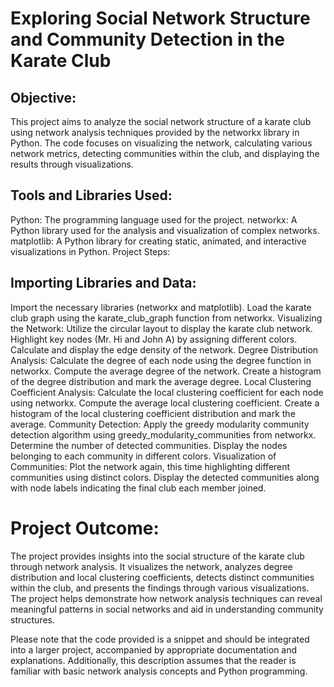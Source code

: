 # Exploring Social Network Structure and Community Detection in the Karate Club

## Objective:
This project aims to analyze the social network structure of a karate club using network analysis techniques provided by the networkx library in Python. The code focuses on visualizing the network, calculating various network metrics, detecting communities within the club, and displaying the results through visualizations.

## Tools and Libraries Used:

Python: The programming language used for the project.
networkx: A Python library used for the analysis and visualization of complex networks.
matplotlib: A Python library for creating static, animated, and interactive visualizations in Python.
Project Steps:

## Importing Libraries and Data:
Import the necessary libraries (networkx and matplotlib).
Load the karate club graph using the karate_club_graph function from networkx.
Visualizing the Network:
Utilize the circular layout to display the karate club network.
Highlight key nodes (Mr. Hi and John A) by assigning different colors.
Calculate and display the edge density of the network.
Degree Distribution Analysis:
Calculate the degree of each node using the degree function in networkx.
Compute the average degree of the network.
Create a histogram of the degree distribution and mark the average degree.
Local Clustering Coefficient Analysis:
Calculate the local clustering coefficient for each node using networkx.
Compute the average local clustering coefficient.
Create a histogram of the local clustering coefficient distribution and mark the average.
Community Detection:
Apply the greedy modularity community detection algorithm using greedy_modularity_communities from networkx.
Determine the number of detected communities.
Display the nodes belonging to each community in different colors.
Visualization of Communities:
Plot the network again, this time highlighting different communities using distinct colors.
Display the detected communities along with node labels indicating the final club each member joined.

# Project Outcome:
The project provides insights into the social structure of the karate club through network analysis. It visualizes the network, analyzes degree distribution and local clustering coefficients, detects distinct communities within the club, and presents the findings through various visualizations. The project helps demonstrate how network analysis techniques can reveal meaningful patterns in social networks and aid in understanding community structures.

Please note that the code provided is a snippet and should be integrated into a larger project, accompanied by appropriate documentation and explanations. Additionally, this description assumes that the reader is familiar with basic network analysis concepts and Python programming.